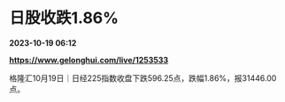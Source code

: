 # 日股收跌1.86%

**2023-10-19 06:12**

**https://www.gelonghui.com/live/1253533**

格隆汇10月19日｜日经225指数收盘下跌596.25点，跌幅1.86%，报31446.00点。